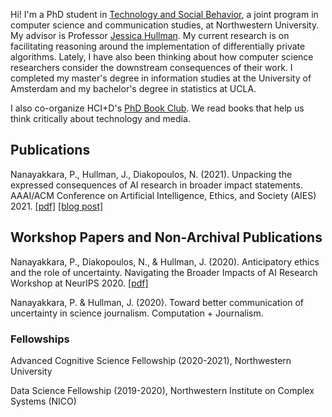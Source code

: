 Hi! I'm a PhD student in [Technology and Social Behavior](https://tsb.northwestern.edu/ "https://tsb.northwestern.edu/"), a joint program in computer science and communication studies, at Northwestern University. My advisor is Professor [Jessica Hullman](http://users.eecs.northwestern.edu/~jhullman/). My current research is on facilitating reasoning around the implementation of differentially private algorithms. Lately, I have also been thinking about how computer science researchers consider the downstream consequences of their work. I completed my master's degree in information studies at the University of Amsterdam and my bachelor's degree in statistics at UCLA.

I also co-organize HCI+D's [PhD Book Club](https://hci.northwestern.edu/news-events/phd-book-club.html). We read books that help us think critically about technology and media.

## Publications
Nanayakkara, P., Hullman, J., Diakopoulos, N. (2021). Unpacking the expressed consequences of AI research in broader impact statements. AAAI/ACM Conference on Artificial Intelligence, Ethics, and Society (AIES) 2021. [[pdf]](https://arxiv.org/pdf/2105.04760.pdf) [[blog post]](https://medium.com/technically-social/heres-how-ai-researchers-are-thinking-about-the-societal-impacts-of-ai-b82fc3f29b4d)

## Workshop Papers and Non-Archival Publications
Nanayakkara, P., Diakopoulos, N., & Hullman, J. (2020). Anticipatory ethics and the role of uncertainty. Navigating the Broader Impacts of AI Research Workshop at NeurIPS 2020. [[pdf]](https://arxiv.org/pdf/2011.13170.pdf)

Nanayakkara, P. & Hullman, J. (2020). Toward better communication of uncertainty in science journalism. Computation + Journalism.

### Fellowships
Advanced Cognitive Science Fellowship (2020-2021), Northwestern University

Data Science Fellowship (2019-2020), Northwestern Institute on Complex Systems (NICO)



